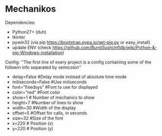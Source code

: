 # Mechanikos

Dependencies:
* Python27+ (duh)
* tkinter
* pywin32 (via pip https://bootstrap.pypa.io/get-pip.py or easy_install)
* update ENV (check https://github.com/BurntSushi/nfldb/wiki/Python-&-pip-Windows-installation)

Config:
''The first line of every project is a config containing some of the followin info separated by semicolon''
* delay=False         #Delay mode instead of absolute time mode
* miliseconds=False   #Use miliseconds
* font="fixedsys"     #Font to use for displayed
* color="red"         #Font color
* show=1              # Number of mechanics to show
* height=7            #Number of lines to show
* width=30            #Width of the display
* offset=5            #Offset for calls, in seconds
* size=32             #Size of the font
* x=220               # Position (x)
* y=220               # Position (y)
